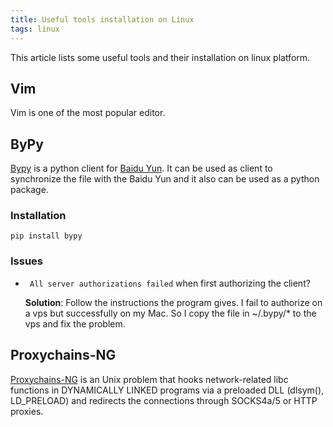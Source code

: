 ```yaml
---
title: Useful tools installation on Linux
tags: linux
---
```


This article lists some useful tools and their installation on linux platform.

## Vim

Vim is one of the most popular editor.

## ByPy

[Bypy](https://github.com/houtianze/bypy) is a python client for [Baidu Yun](https://pan.baidu.com). It can be used as client to synchronize the file with the Baidu Yun and it also can be used as a python package.

### Installation

`pip install bypy`

### Issues

- ` All server authorizations failed` when first authorizing the client?

  **Solution**: Follow the instructions the program gives. I fail to authorize on a vps but successfully on my Mac. So I copy the file in ~/.bypy/* to the vps and fix the problem.



## Proxychains-NG

[Proxychains-NG](https://github.com/rofl0r/proxychains-ng) is an Unix problem that hooks network-related libc functions  in DYNAMICALLY LINKED programs via a preloaded DLL (dlsym(), LD_PRELOAD)  and redirects the connections through SOCKS4a/5 or HTTP proxies.

